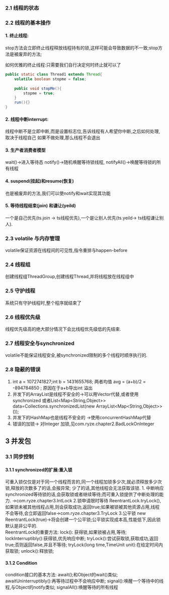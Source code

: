 ### 2.1 线程的状态

### 2.2 线程的基本操作
#### 1. 终止线程:
stop方法会立即终止线程释放线程持有的锁,这样可能会导致数据的不一致;stop方法是被废弃的方法;</br>

如何优雅的终止线程:只需要我们自行决定何时终止就可以了
```java
public static class Thread1 extends Thread{
    volatile boolean stopme = false;
    
    public void stopMe(){
        stopme = true;
    }
    run(){}  
} 
```
#### 2. 线程中断interrupt:
线程中断不是立即中断,而是设置标志位,告诉线程有人希望你中断,之后如何处理,取决于线程自己 如果不做处理,那么线程不会退出

#### 3. 生产者消费者模型
wait()->进入等待态
notify()->随机唤醒等待锁线程,
notifyAll()->唤醒等待锁的所有线程

#### 4. suspend(挂起)和resume(恢复)
   也是被废弃的方法,我们可以使notify和wait实现其功能 

#### 5. 等待线程结束(join) 和谦让(yeild)
   一个是自己优先(ts.join -> ts线程优先),一个是让别人优先(ts.yeild-> ts线程谦让别人).

### 2.3 volatile 与内存管理
  volatile保证资源在线程间的可见性,指令重排与happen-before
### 2.4 线程组
   创建线程组ThreadGroup,创建线程Thread,并将线程放在线程组中
   
### 2.5 守护线程
系统只有守护线程时,整个程序就结束了 

### 2.6 线程优先级
线程优先级高的绝大部分情况下会比线程优先级低的先结束.

### 2.7 线程安全与synchronized
volatile不能保证线程安全,被synchronized限制的多个线程时顺序执行的.

### 2.8 隐蔽的错误
  1. int a = 1072741827;int b = 1431655768; 两者均值 avg = (a+b)/2 = -894784850 ; 原因在于a+b导出int 溢出
  2. 并发下的ArrayList是线程不安全的->可以用Vector代替,或者使用 synchronized
    或者List<Map<String,Object>> data=Collections.synchronizedList(new ArrayList<Map<String,Object>>());
  3. 并发下的HashMap也是线程不安全的 ->使用concurrentHashMap代替 
  4. 错误的加锁-> 对Integer 加锁,见com.ryze.chapter2.BadLockOnInteger

## 3 并发包
### 3.1 同步控制
#### 3.1.1 synchronized的扩展:重入锁
可重入锁仅仅是对于同一个线程而言的,同一个线程加锁多少次,就必须释放多少次锁,释放的次数多了的话,会报异常;
少了的话,其他线程会无法获取该锁.
    1. 中断响应
    synchronized等待锁的话,会获取锁或者继续等待;而可重入锁提供了中断处理的能力. ->com.ryze.chapter3.IntLock
    2.锁申请限时等待
    ReentrantLock.tryLock(),如果锁未被其他线程占用,则会获取成功,返回true;如果被锁被其他资源占用,线程不会等待,会立即返回false->com.ryze.chapter3.TryLock
    3.公平锁
    new ReentrantLock(true)->将会创建一个公平锁;公平锁实现成本高,性能低下,因此锁默认是非公平的.   
    ReentrantLock的重要方法:
    lock(): 获得锁,如果锁被占用,等待;
    lockInterruptibly():获得锁,优先响应中断;
    tryLock():尝试获取锁,获取成功,返回true;否则返回false,并且不等待;
    tryLock(long time,TimeUnit unit):在给定时间内获取锁; 
    unlock():释放锁;
    
#### 3.1.2 Condition
   condition接口的基本方法:
    await();和Object的wait()类似;
    awaitUninterruptibly():再等待过程中不会响应中断;
    signal():唤醒一个等待中的线程,与Object的notify类似;
    signalAll():唤醒等待的所有线程
    
    
    
    



























 